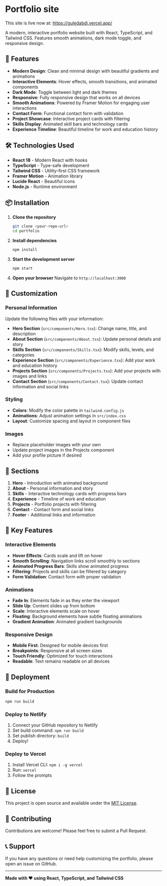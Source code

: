 # Portfolio site 

This site is live now at: https://guledabdi.vercel.app/

A modern, interactive portfolio website built with React, TypeScript, and Tailwind CSS. Features smooth animations, dark mode toggle, and responsive design.

## 🚀 Features

- **Modern Design**: Clean and minimal design with beautiful gradients and animations
- **Interactive Elements**: Hover effects, smooth transitions, and animated components
- **Dark Mode**: Toggle between light and dark themes
- **Responsive**: Fully responsive design that works on all devices
- **Smooth Animations**: Powered by Framer Motion for engaging user interactions
- **Contact Form**: Functional contact form with validation
- **Project Showcase**: Interactive project cards with filtering
- **Skills Display**: Animated skill bars and technology cards
- **Experience Timeline**: Beautiful timeline for work and education history

## 🛠️ Technologies Used

- **React 18** - Modern React with hooks
- **TypeScript** - Type-safe development
- **Tailwind CSS** - Utility-first CSS framework
- **Framer Motion** - Animation library
- **Lucide React** - Beautiful icons
- **Node.js** - Runtime environment

## 📦 Installation

1. **Clone the repository**
   ```bash
   git clone <your-repo-url>
   cd portfolio
   ```

2. **Install dependencies**
   ```bash
   npm install
   ```

3. **Start the development server**
   ```bash
   npm start
   ```

4. **Open your browser**
   Navigate to `http://localhost:3000`

## 🎨 Customization

### Personal Information
Update the following files with your information:

- **Hero Section** (`src/components/Hero.tsx`): Change name, title, and description
- **About Section** (`src/components/About.tsx`): Update personal details and story
- **Skills Section** (`src/components/Skills.tsx`): Modify skills, levels, and categories
- **Experience Section** (`src/components/Experience.tsx`): Add your work and education history
- **Projects Section** (`src/components/Projects.tsx`): Add your projects with images and links
- **Contact Section** (`src/components/Contact.tsx`): Update contact information and social links

### Styling
- **Colors**: Modify the color palette in `tailwind.config.js`
- **Animations**: Adjust animation settings in `src/index.css`
- **Layout**: Customize spacing and layout in component files

### Images
- Replace placeholder images with your own
- Update project images in the Projects component
- Add your profile picture if desired

## 📱 Sections

1. **Hero** - Introduction with animated background
2. **About** - Personal information and story
3. **Skills** - Interactive technology cards with progress bars
4. **Experience** - Timeline of work and education
5. **Projects** - Portfolio projects with filtering
6. **Contact** - Contact form and social links
7. **Footer** - Additional links and information

## 🎯 Key Features

### Interactive Elements
- **Hover Effects**: Cards scale and lift on hover
- **Smooth Scrolling**: Navigation links scroll smoothly to sections
- **Animated Progress Bars**: Skills show animated progress
- **Filtering**: Projects and skills can be filtered by category
- **Form Validation**: Contact form with proper validation

### Animations
- **Fade In**: Elements fade in as they enter the viewport
- **Slide Up**: Content slides up from bottom
- **Scale**: Interactive elements scale on hover
- **Floating**: Background elements have subtle floating animations
- **Gradient Animation**: Animated gradient backgrounds

### Responsive Design
- **Mobile First**: Designed for mobile devices first
- **Breakpoints**: Responsive at all screen sizes
- **Touch Friendly**: Optimized for touch interactions
- **Readable**: Text remains readable on all devices

## 🚀 Deployment

### Build for Production
```bash
npm run build
```

### Deploy to Netlify
1. Connect your GitHub repository to Netlify
2. Set build command: `npm run build`
3. Set publish directory: `build`
4. Deploy!

### Deploy to Vercel
1. Install Vercel CLI: `npm i -g vercel`
2. Run: `vercel`
3. Follow the prompts

## 📄 License

This project is open source and available under the [MIT License](LICENSE).

## 🤝 Contributing

Contributions are welcome! Please feel free to submit a Pull Request.

## 📞 Support

If you have any questions or need help customizing the portfolio, please open an issue on GitHub.

---

**Made with ❤️ using React, TypeScript, and Tailwind CSS** 

